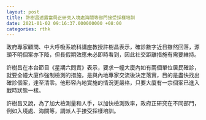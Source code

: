 ```yaml
---
layout: post
title: 許樹昌透露當局正研究入境處海關等部門接受採樣培訓
date: 2021-01-02 09:16:37.000000000 +08:00
categories: rthk
---
```


政府專家顧問、中大呼吸系統科講座教授許樹昌表示，確診數字近日雖然回落，源頭不明個案亦下降，但長假期效應未必即時看到，因此社交距離措施有需要維持。

許樹昌在本台節目《星期六問責》表示，要求一幢大廈內如有兩個單位居民確診，就要全幢大廈作強制檢測的措施，是與內地專家交流後決定落實，目的是盡快找出確診個案，達至清零。他形容內地實施的情況更嚴格，只要大廈有一宗個案已進入戰時狀態一樣。

許樹昌又說，為了加大檢測量和人手，以加快檢測效率，政府正研究在不同部門，例如入境處、海關等，調派人手接受採樣培訓。
